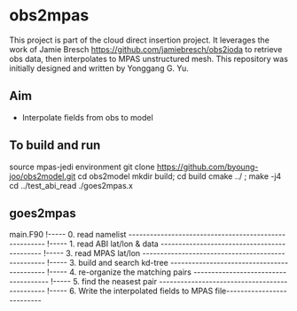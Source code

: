 obs2mpas
========

This project is part of the cloud direct insertion project.
It leverages the work of Jamie Bresch https://github.com/jamiebresch/obs2ioda to retrieve obs data,
then interpolates to MPAS unstructured mesh.
This repository was initially designed and written by Yonggang G. Yu.

Aim
---
- Interpolate fields from obs to model


To build and run
----------------
source mpas-jedi environment
git clone https://github.com/byoung-joo/obs2model.git
cd obs2model
mkdir build; cd build
cmake ../ ; make -j4
cd ../test_abi_read
./goes2mpas.x


goes2mpas
---------
main.F90
   !----- 0. read namelist ------------------------------------------------------
   !----- 1. read ABI lat/lon & data --------------------------------------------
   !----- 3. read MPAS lat/lon --------------------------------------------------
   !----- 3. build and search kd-tree -------------------------------------------
   !----- 4. re-organize the matching pairs -------------------------------------
   !----- 5. find the neasest pair ----------------------------------------------
   !----- 6. Write the interpolated fields to MPAS file--------------------------
